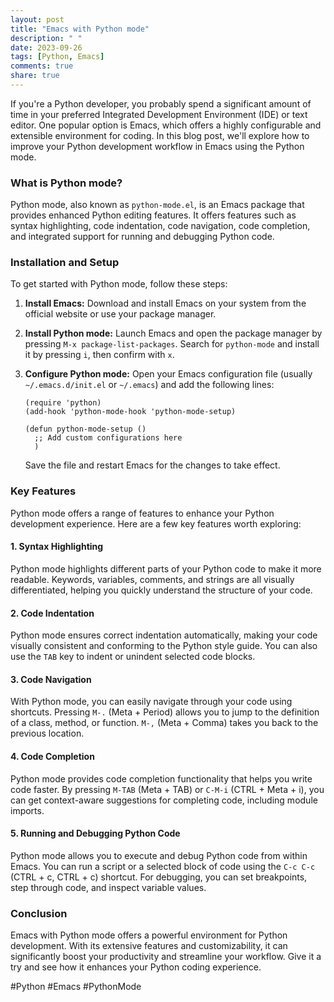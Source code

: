 ```yaml
---
layout: post
title: "Emacs with Python mode"
description: " "
date: 2023-09-26
tags: [Python, Emacs]
comments: true
share: true
---
```


If you're a Python developer, you probably spend a significant amount of time in your preferred Integrated Development Environment (IDE) or text editor. One popular option is Emacs, which offers a highly configurable and extensible environment for coding. In this blog post, we'll explore how to improve your Python development workflow in Emacs using the Python mode.

### What is Python mode?
Python mode, also known as `python-mode.el`, is an Emacs package that provides enhanced Python editing features. It offers features such as syntax highlighting, code indentation, code navigation, code completion, and integrated support for running and debugging Python code.

### Installation and Setup
To get started with Python mode, follow these steps:

1. **Install Emacs:** Download and install Emacs on your system from the official website or use your package manager.

2. **Install Python mode:** Launch Emacs and open the package manager by pressing `M-x package-list-packages`. Search for `python-mode` and install it by pressing `i`, then confirm with `x`.

3. **Configure Python mode:** Open your Emacs configuration file (usually `~/.emacs.d/init.el` or `~/.emacs`) and add the following lines:

   ```emacs-lisp
   (require 'python)
   (add-hook 'python-mode-hook 'python-mode-setup)
   
   (defun python-mode-setup ()
     ;; Add custom configurations here
     )
   ```

   Save the file and restart Emacs for the changes to take effect.

### Key Features

Python mode offers a range of features to enhance your Python development experience. Here are a few key features worth exploring:

#### 1. Syntax Highlighting
Python mode highlights different parts of your Python code to make it more readable. Keywords, variables, comments, and strings are all visually differentiated, helping you quickly understand the structure of your code.

#### 2. Code Indentation
Python mode ensures correct indentation automatically, making your code visually consistent and conforming to the Python style guide. You can also use the `TAB` key to indent or unindent selected code blocks.

#### 3. Code Navigation
With Python mode, you can easily navigate through your code using shortcuts. Pressing `M-.` (Meta + Period) allows you to jump to the definition of a class, method, or function. `M-,` (Meta + Comma) takes you back to the previous location.

#### 4. Code Completion
Python mode provides code completion functionality that helps you write code faster. By pressing `M-TAB` (Meta + TAB) or `C-M-i` (CTRL + Meta + i), you can get context-aware suggestions for completing code, including module imports.

#### 5. Running and Debugging Python Code
Python mode allows you to execute and debug Python code from within Emacs. You can run a script or a selected block of code using the `C-c C-c` (CTRL + c, CTRL + c) shortcut. For debugging, you can set breakpoints, step through code, and inspect variable values.

### Conclusion
Emacs with Python mode offers a powerful environment for Python development. With its extensive features and customizability, it can significantly boost your productivity and streamline your workflow. Give it a try and see how it enhances your Python coding experience.

#Python #Emacs #PythonMode